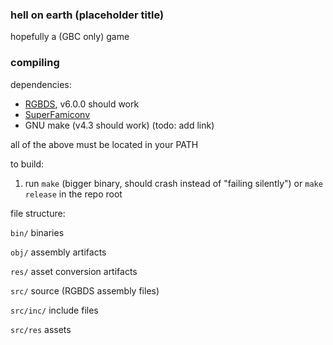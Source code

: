 ### hell on earth (placeholder title)

hopefully a (GBC only) game

### compiling

dependencies:
- [RGBDS](https://github.com/gbdev/rgbds), v6.0.0 should work
- [SuperFamiconv](https://github.com/Optiroc/SuperFamiconv)
- GNU make (v4.3 should work) (todo: add link)

all of the above must be located in your PATH

to build:
1. run `make` (bigger binary, should crash instead of "failing silently") or `make release` in the repo root

file structure:

`bin/` binaries

`obj/` assembly artifacts

`res/` asset conversion artifacts

`src/` source (RGBDS assembly files)

`src/inc/` include files

`src/res` assets